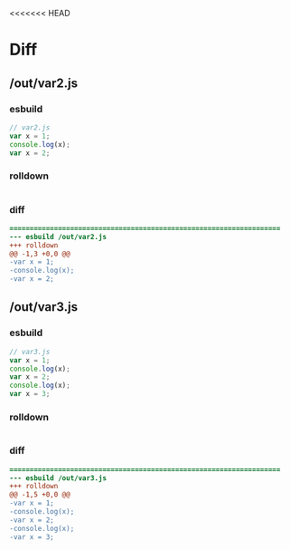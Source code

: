<<<<<<< HEAD
# Diff
## /out/var2.js
### esbuild
```js
// var2.js
var x = 1;
console.log(x);
var x = 2;
```
### rolldown
```js

```
### diff
```diff
===================================================================
--- esbuild	/out/var2.js
+++ rolldown	
@@ -1,3 +0,0 @@
-var x = 1;
-console.log(x);
-var x = 2;

```
## /out/var3.js
### esbuild
```js
// var3.js
var x = 1;
console.log(x);
var x = 2;
console.log(x);
var x = 3;
```
### rolldown
```js

```
### diff
```diff
===================================================================
--- esbuild	/out/var3.js
+++ rolldown	
@@ -1,5 +0,0 @@
-var x = 1;
-console.log(x);
-var x = 2;
-console.log(x);
-var x = 3;

```